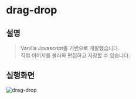 # drag-drop

## 설명

> Vanilla Javascript를 기반으로 개발했습니다.</br>
> 직접 이미지를 불러와 편집하고 저장할 수 있습니다.

## 실행화면
![drag-drop](https://user-images.githubusercontent.com/73515375/127764600-33102efd-cf68-45c6-b482-71e3721d7ba6.gif)

